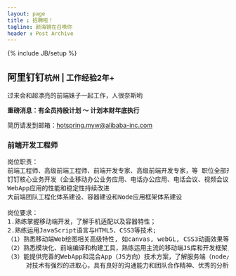 ```yaml
---
layout: page
title : 招聘啦！
tagline: 颜海镜在召唤你
header : Post Archive
---
```

{% include JB/setup %}

## 阿里钉钉<small>杭州 \| 工作经验2年+</small>
过来会和超漂亮的前端妹子一起工作，人很奈斯哟

**重磅消息：有全员持股计划 ～ 计划本财年底执行**

简历请发到邮箱：<a href="mailto:hotspring.myw@alibaba-inc.com?subject=阿里钉钉招聘%2B前端%2B简历&body=颜海镜博客看到的招聘信息">hotspring.myw@alibaba-inc.com</a>

### 前端开发工程师
<pre class="pg-job-pre">
岗位职责：
前端工程师、高级前端工程师、前端开发专家、高级前端开发专家，等 职位全部开放，具体职位结果定级根据面试结果决定。
钉钉核心业务开发（企业移动办公业务应用、电话办公应用、电话会议、视频会议、钉盘、钉邮、IM、OA管理后台、互动营销等业务开发）
WebApp应用的性能和稳定性持续改进
大前端团队工程化体系建设、容器建设和Node应用框架体系建设

岗位要求：
1.熟练掌握移动端开发，了解手机适配以及容器特性；
2.熟练运用JavaScript语言与HTML5、CSS3等技术; 
（1）熟悉移动端Web绘图相关高级特性, 如canvas, webGL, CSS3动画效果等； 
（2）熟悉模块化、前端编译和构建工具，熟练运用主流的移动端JS库和开发框架，并深入理解其设计原理，例如：React，Vue等；
（3）能提供完善的WebApp和混合App（JS方向）技术方案，了解服务端（node/java或其他语言）或native移动应用开发优先；
     对技术有强烈的进取心，具有良好的沟通能力和团队合作精神、优秀的分析问题和解决问题的能力。
</pre>

